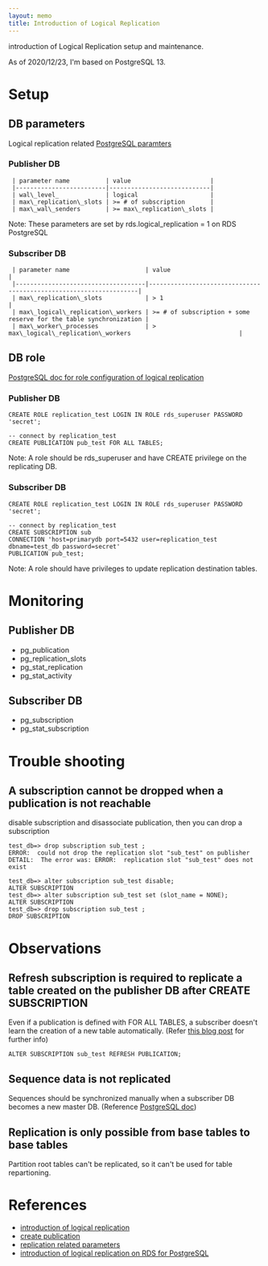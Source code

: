 ```yaml
---
layout: memo
title: Introduction of Logical Replication
---
```


introduction of Logical Replication setup and maintenance.

As of 2020/12/23, I'm based on PostgreSQL 13.

# Setup
## DB parameters
Logical replication related [PostgreSQL paramters](https://www.postgresql.org/docs/13/logical-replication-config.html)

### Publisher DB
     | parameter name          | value                      |
     |-------------------------|----------------------------|
     | wal\_level_             | logical                    |
     | max\_replication\_slots | >= # of subscription       |
     | max\_wal\_senders       | >= max\_replication\_slots |

Note: These parameters are set by rds.logical_replication = 1 on RDS PostgreSQL

### Subscriber DB
     | parameter name                     | value                                                             |
     |------------------------------------|-------------------------------------------------------------------|
     | max\_replication\_slots            | > 1                                                               |
     | max\_logical\_replication\_workers | >= # of subscription + some reserve for the table synchronization |
     | max\_worker\_processes             | > max\_logical\_replication\_workers                              |

## DB role
[PostgreSQL doc for role configuration of logical replication](https://www.postgresql.org/docs/11/logical-replication-security.html)

### Publisher DB
```
CREATE ROLE replication_test LOGIN IN ROLE rds_superuser PASSWORD 'secret'; 

-- connect by replication_test
CREATE PUBLICATION pub_test FOR ALL TABLES;
```

Note: A role should be rds_superuser and have CREATE privilege on the replicating DB.

### Subscriber DB
```
CREATE ROLE replication_test LOGIN IN ROLE rds_superuser PASSWORD 'secret';

-- connect by replication_test
CREATE SUBSCRIPTION sub
CONNECTION 'host=primarydb port=5432 user=replication_test dbname=test_db password=secret'
PUBLICATION pub_test;
```

Note: A role should have privileges to update replication destination tables.


# Monitoring
## Publisher DB
- pg\_publication
- pg\_replication\_slots
- pg\_stat\_replication
- pg\_stat\_activity

## Subscriber DB
- pg\_subscription
- pg\_stat\_subscription

# Trouble shooting
## A subscription cannot be dropped when a publication is not reachable
disable subscription and disassociate publication, then you can drop a subscription

```
test_db=> drop subscription sub_test ;
ERROR:  could not drop the replication slot "sub_test" on publisher
DETAIL:  The error was: ERROR:  replication slot "sub_test" does not exist

test_db=> alter subscription sub_test disable;
ALTER SUBSCRIPTION
test_db=> alter subscription sub_test set (slot_name = NONE);
ALTER SUBSCRIPTION
test_db=> drop subscription sub_test ;
DROP SUBSCRIPTION
```

# Observations
## Refresh subscription is required to replicate a table created on the publisher DB after CREATE SUBSCRIPTION

Even if a publication is defined with FOR ALL TABLES, a subscriber doesn't learn the creation of a new table automatically.
(Refer [this blog post](https://www.2ndquadrant.com/en/blog/logical-replication-postgresql-10/) for further info)

```
ALTER SUBSCRIPTION sub_test REFRESH PUBLICATION;
```

## Sequence data is not replicated

Sequences should be synchronized manually when a subscriber DB becomes a new master DB.
(Reference [PostgreSQL doc](https://www.postgresql.org/docs/13/logical-replication-restrictions.html))

## Replication is only possible from base tables to base tables

Partition root tables can't be replicated, so it can't be used for table repartioning.

# References
- [introduction of logical replication](https://www.postgresql.org/docs/13/logical-replication.html)
- [create publication](https://www.postgresql.org/docs/13/sql-createpublication.html)
- [replication related parameters](https://www.postgresql.org/docs/13/runtime-config-replication.html)
- [introduction of logical replication on RDS for PostgreSQL](https://aws.amazon.com/blogs/database/using-logical-replication-to-replicate-managed-amazon-rds-for-postgresql-and-amazon-aurora-to-self-managed-postgresql/)
